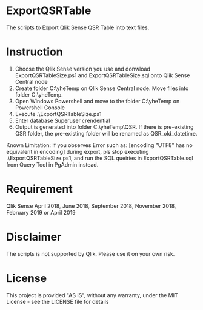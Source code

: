 # ExportQSRTable
The scripts to Export Qlik Sense QSR Table into text files.

# Instruction
1. Choose the Qlik Sense version you use and donwload ExportQSRTableSize.ps1 and ExportQSRTableSize.sql onto Qlik Sense Central node
2. Create folder C:\yheTemp on Qlik Sense Central node. Move files into folder C:\yheTemp.
3. Open Windows Powershell and move to the folder C:\yheTemp on Powershell Console
4. Execute .\ExportQSRTableSize.ps1
5. Enter database Superuser crendential
6. Output is generated into folder C:\yheTemp\QSR. If there is pre-existing QSR folder, the pre-existing folder will be renamed as QSR_old_datetime.

Known Limitation: If you observes Error such as: [encoding "UTF8" has no equivalent in encoding] during export, pls stop executing .\ExportQSRTableSize.ps1, and run the SQL queiries in ExportQSRTable.sql from Query Tool in PgAdmin instead.


# Requirement
Qlik Sense April 2018, June 2018, September 2018, November 2018, February 2019 or April 2019


# Disclaimer
The scripts is not supported by Qlik. Please use it on your own risk. 

# License
This project is provided "AS IS", without any warranty, under the MIT License - see the LICENSE file for details

